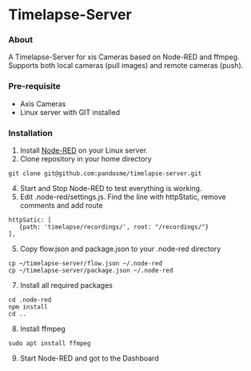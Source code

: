 Timelapse-Server
================

### About

A Timelapse-Server for xis Cameras based on Node-RED and ffmpeg.  Supports both local cameras (pull images) and remote cameras (push).

### Pre-requisite
* Axis Cameras
* Linux server with GIT installed

### Installation
1. Install [Node-RED](https://nodered.org/#get-started) on your Linux server.
2. Clone repository in your home directory
```
git clone git@github.com:pandosme/timelapse-server.git
```
4. Start and Stop Node-RED to test everything is working.
5. Edit .node-red/settings.js.  Find the line with httpStatic, remove comments and add route
```
httpSatic: [
   {path: 'timelapse/recordings/', root: "/recordings/"}
],
```
5. Copy flow.json and package.json to your .node-red directory
```
cp ~/timelapse-server/flow.json ~/.node-red
cp ~/timelapse-server/package.json ~/.node-red
```
7. Install all required packages
```
cd .node-red
npm install
cd ..
```
8. Install ffmpeg
```
sudo apt install ffmpeg
```
9. Start Node-RED and got to the Dashboard

   


